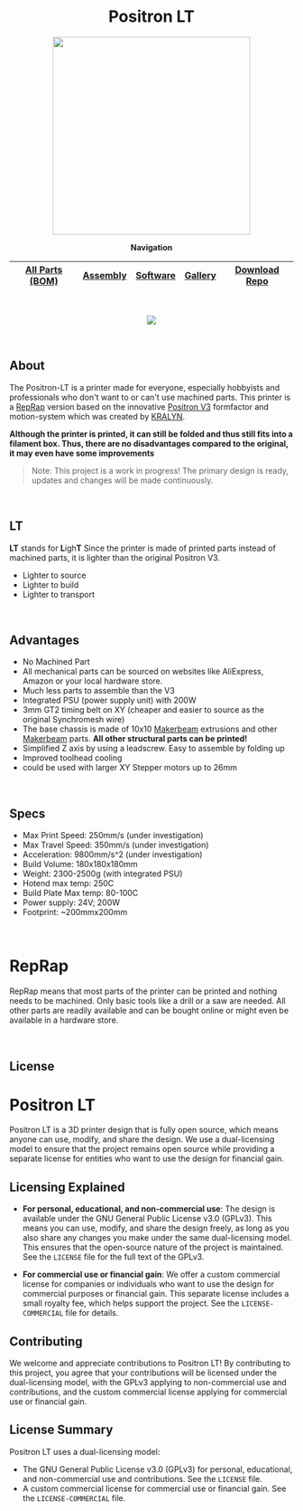 <div align="center">

# Positron LT

<img src="https://user-images.githubusercontent.com/35639879/213928234-fddfa075-c74c-4e65-8248-b939360a8843.gif" width="350" height="350">

**Navigation**

| [All Parts (BOM)](/Parts) | [Assembly](/Assembly) | [Software](/Software) | [Gallery](/Gallery) | [Download Repo](../../archive/refs/heads/main.zip)
| --- | --- | --- | --- | --- |

<br>

[<img src="https://discordapp.com/api/guilds/1067472931246047323/widget.png?style=banner2">](https://discord.gg/HJ44ZeGG2F)

</div>

<br>

## About


The Positron-LT is a printer made for everyone, especially hobbyists and professionals who don't want to or can't use machined parts.
This printer is a [RepRap](https://reprap.org/wiki/RepRap) version based on the innovative [Positron V3](https://github.com/KRALYN/PositronV3) formfactor and motion-system which was created by [KRALYN](https://github.com/KRALYN/PositronV3).

**Although the printer is printed, it can still be folded and thus still fits into a filament box. Thus, there are no disadvantages compared to the original, it may even have some improvements**

> Note: This project is a work in progress! The primary design is ready, updates and changes will be made continuously.

<br>

## LT
**LT** stands for **L**igh**T** 
Since the printer is made of printed parts instead of machined parts, it is lighter than the original Positron V3.

- Lighter to source
- Lighter to build
- Lighter to transport

<br>

## Advantages 

- No Machined Part
-	All mechanical parts can be sourced on websites like AliExpress, Amazon or your local hardware store.
- Much less parts to assemble than the V3
- Integrated PSU (power supply unit) with 200W
- 3mm GT2 timing belt on XY (cheaper and easier to source as the original Synchromesh wire)
- The base chassis is made of 10x10 [Makerbeam](https://www.makerbeam.com/makerbeam/) extrusions and other [Makerbeam](https://www.makerbeam.com/makerbeam/) parts. **All other structural parts can be printed!**
- Simplified Z axis by using a leadscrew. Easy to assemble by folding up
- Improved toolhead cooling
- could be used with larger XY Stepper motors up to 26mm

<br>

## Specs

-	Max Print Speed: 250mm/s (under investigation)
-	Max Travel Speed: 350mm/s (under investigation)
-	Acceleration: 9800mm/s^2 (under investigation)
-	Build Volume: 180x180x180mm
-	Weight: 2300-2500g (with integrated PSU)
-	Hotend max temp: 250C
-	Build Plate Max temp: 80-100C
-	Power supply: 24V; 200W
-	Footprint: ~200mmx200mm

<br>

# RepRap
RepRap means that most parts of the printer can be printed and nothing needs to be machined. Only basic tools like a drill or a saw are needed. All other parts are readily available and can be bought online or might even be available in a hardware store.



<br>

## License

# Positron LT

Positron LT is a 3D printer design that is fully open source, which means anyone can use, modify, and share the design. We use a dual-licensing model to ensure that the project remains open source while providing a separate license for entities who want to use the design for financial gain.

## Licensing Explained

- **For personal, educational, and non-commercial use**: The design is available under the GNU General Public License v3.0 (GPLv3). This means you can use, modify, and share the design freely, as long as you also share any changes you make under the same dual-licensing model. This ensures that the open-source nature of the project is maintained. See the `LICENSE` file for the full text of the GPLv3.

- **For commercial use or financial gain**: We offer a custom commercial license for companies or individuals who want to use the design for commercial purposes or financial gain. This separate license includes a small royalty fee, which helps support the project. See the `LICENSE-COMMERCIAL` file for details.

## Contributing

We welcome and appreciate contributions to Positron LT! By contributing to this project, you agree that your contributions will be licensed under the dual-licensing model, with the GPLv3 applying to non-commercial use and contributions, and the custom commercial license applying for commercial use or financial gain.

## License Summary

Positron LT uses a dual-licensing model:

- The GNU General Public License v3.0 (GPLv3) for personal, educational, and non-commercial use and contributions. See the `LICENSE` file.
- A custom commercial license for commercial use or financial gain. See the `LICENSE-COMMERCIAL` file.

